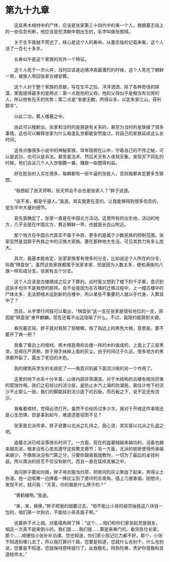 # 第九十九章


　　这具黑木棺材中的尸体，应该是张家第三十四代中的某一个人。根据墓志铭上的一些信息判断，他应该是在清朝中期出生的，名字叫做张胜晴。

　　关于生平我就不赘述了，核心是这个人的寿命。从墓志铭的记载来看，这个人活了一百七十多岁。

　　长寿似乎是这个家族的另外一个特征。

　　这个人死于一次火并，当时应该是边境冲突最激烈的时候，这个人死在了朝鲜一带，被族人带回张家古楼安葬。

　　这个人对于整个家族的贡献，写在生平之后，洋洋洒洒，除了各种奇怪的辞藻，里面提得最多的是两点：第一点是他的父母，他的父母似乎是相当有功劳的人，所以他有先天的优势；第二点是“发冢无数，所得众多，以定朱家江山，获利颇丰”。

　　以此二功，葬人楼墓之中。

　　由此可以推断出，张家和当时的皇族是有关系的，甚至为当时的皇族做了很多事情。这也可以解释张家为什么每逢乱世都能安然度过，将自己的家族延续这么长时间。

　　这有点像很多小说中的神秘家族，常年隐居在山中，守着自己的不传之秘，可以是武功，也可以是兵法，甚至是法术。然后天天有人夜观天象，发现天下将乱的时候，他们会派几个人入世倒腾一番，赚取一些既得利益。

　　好在姓张的人实在很多，每朝都有一些牛逼的张姓人，否则我都肯定要多生联想。

　　“我想起了张天师啊，张天师会不会也是张家人？”胖子说道。

　　“说不准，都是牛逼人。”我道。其实我更在意的，让我能够得到很多信息的，是生平中大量的细节。

　　首先我确定了，张家一直是在中国北方活动。这里所有的出生地、活动的地方，几乎全是在中国北方，靠近朝鲜一带，也就是长白山附近。

　　那个地方在中国古代其实不属于中原，更多的是属于少数民族的控制范围，张家显然是混居于外族之中的汉族大家族。要在那种地方生活，可见其势力有多么庞大。

　　其次，我基本能肯定，张家家族里有很多的分支，比如说这个人所在的分支，叫做“棋盘张”。虽然这些家族都属于张家本家，但是因为人数太多，便和满族的八旗一样形成分支。张家有五个分支。

　　这个人应该是古楼建成之后才下葬的。此时我又想到了楼下的千手冢，意识到这些手也许不是我想的那样。会不会是因为在古楼的迁移过程中，上一幢古楼中的尸体太多，无法把棺木运到新的古楼中，所以某些不重要的人就以手代身，入葬其中了？

　　而且，从字里行间我可以看出，“棋盘张”这一支在张家是很有地位的一支，原因是“棋盘张”身怀麒麟。现在还看不出这隐喻了什么，不过，我隐约能猜到关键。

　　看完墓志铭，胖子就对我努了努眼睛，指了指边上的黑色大棺，意思是，要不要开了爽一把？

　　我看了看边上的棺材。黑木棺是用和古楼一样的木料做成的，上面上了三层黑漆，显得庄严肃穆。胖子用手抹掉上面的灰尘，由于时间过于久远，很多地方的黑漆都开裂了，露出了老旧的木色。

　　我的建筑系学生的毛病犯了——我意识到最下面流沙层的另一个作用了。

　　这里的地下水系十分丰富，山体内部非常潮湿，对于木结构的古楼有相当厉害的腐蚀作用。我们之前经过的流沙层，是防止水汽上涌的防潮层。我估计地下的流沙不止那么一层。我们的脚能踩到流沙底下的石板，而石板之下，说不定还有流沙。

　　我看着棺材，觉得必须打开。虽然不论经历过多少次，我对于开棺这件事情还是心生恐惧，但是事到如今，难道还能视而不见？

　　张家是北派传承，胖子说要以北派之礼待之，我心说，其实是以北派之礼盗之吧。

　　盗墓北派已经没落很长时间了。一方面，现在的盗墓贼越来越功利，设备也越来越先进，根本没有心思去遵守这些繁文缛节；另一方面，北派的规矩使得传承越来越少，不像南派没有门第之分，只要你跟我我就教你，一切为了最后的金钱利益。所以南派的技艺不仅没有断代，而且一直在延续发展之中。

　　我问胖子要如何做，胖子用衣服当扫帚，把房间的灰尘聚拢了起来，弄得尘土弥漫。他一边咳嗽一边捧着一捧灰尘到了房间的东南角，插上几根香烟，刚想点，发现不对，就问我：“天真，你的烟是什么牌子的？”

　　“黄鹤楼啊。”我道。

　　“来，来，换换。”胖子把我的烟要过去，“咱不能让小哥的祖宗抽我这八块钱一包的。咱们第一次到访，不能给小哥丢面子啊。”

　　说着胖子点上烟，对着墙角拜了拜：“这个……咱们和你们家张起灵是朋友，咱这一次真不是来倒斗的。我们是……我们是……算是来串门的。看完各位长辈，那个……顺便给小张补补功课。您也知道，你们家小孩记忆力都不好。那个，小张不知道到哪儿去了，所以我打算问个路，您要是知道，您就什么也别干，什么也别说，您要是不知道，您就保持原样就行了。此致敬礼，阿弥陀佛，秃驴你竟敢和贫道抢师太。”

